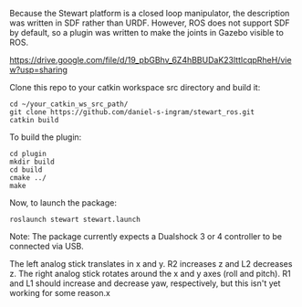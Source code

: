 Because the Stewart platform is a closed loop manipulator, the description was written in SDF rather than URDF. However, ROS does not support SDF by default, so a plugin was written to make the joints in Gazebo visible to ROS.


https://drive.google.com/file/d/19_pbGBhv_6Z4hBBUDaK23lttlcqpRheH/view?usp=sharing


Clone this repo to your catkin workspace src directory and build it:

```
cd ~/your_catkin_ws_src_path/  
git clone https://github.com/daniel-s-ingram/stewart_ros.git  
catkin build  
```

To build the plugin:

```
cd plugin  
mkdir build  
cd build  
cmake ../  
make  
```

Now, to launch the package:

```
roslaunch stewart stewart.launch
```



Note: The package currently expects a Dualshock 3 or 4 controller to be connected via USB.

The left analog stick translates in x and y. R2 increases z and L2 decreases z.
The right analog stick rotates around the x and y axes (roll and pitch). R1 and L1 should increase and decrease yaw, respectively, but this isn't yet working for some reason.x
